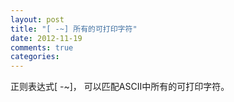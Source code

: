 ```yaml
---
layout: post
title: "[ -~] 所有的可打印字符"
date: 2012-11-19
comments: true
categories: 
---
```

正则表达式[ -~]， 可以匹配ASCII中所有的可打印字符。<br />